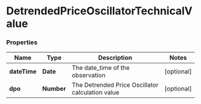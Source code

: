 # DetrendedPriceOscillatorTechnicalValue

### Properties
Name | Type | Description | Notes
------------ | ------------- | ------------- | -------------
**dateTime** | **Date** | The date_time of the observation | [optional] 
**dpo** | **Number** | The Detrended Price Oscillator calculation value | [optional] 



